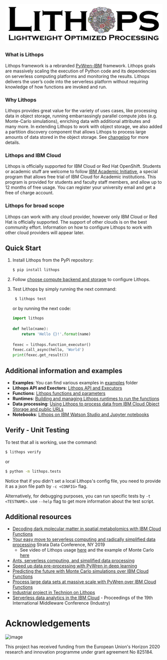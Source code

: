 
<img src="/docs/images/lithops_logo.png" alt="Lithops"
	title="Lightweigt Optimised Processing"/>

### What is Lithops

Lithops framework is a rebranded [PyWren-IBM](https://dl.acm.org/citation.cfm?id=3284029) framework.  Lithops  goals are massively scaling the execution of Python code and its dependencies on serverless computing platforms and monitoring the results. Lithops delivers the user’s code into the serverless platform without requiring knowledge of how functions are invoked and run.

### Why Lithops

Lithops provides great value for the variety of uses cases, like processing data in object storage, running embarrassingly parallel compute jobs (e.g. Monte-Carlo simulations), enriching data with additional attributes and many more. In extending Lithops to work with object storage, we also added a partition discovery component that allows Lithops to process large amounts of data stored in the object storage. See [changelog](CHANGELOG.md) for more details.

### Lithops and IBM Cloud 
Lithops is officially supported for IBM Cloud or Red Hat OpenShift. Students or academic stuff are welcome to follow [IBM Academic Initiative](https://ibm.biz/academic), a special program that allows free trial of IBM Cloud for Academic institutions. This program is provided for students and faculty staff members, and allow up to 12 months of free usage. You can register your university email and get a free of charge account.

### Lithops for broad scope
Lithops can work with any cloud provider, however only IBM Cloud or Red Hat is officially supported. The support of other clouds is on the best community effort. Information on how to configure Lithops to work with other cloud providers will appear later.



## Quick Start

1. Install Lithops from the PyPi repository:

    ```bash
    $ pip install lithops
    ```

2. Follow [choose compute backend and storage](config/) to configure Lithops.

3. Test Lithops by simply running the next command:
  
   ```bash
    $ lithops test
   ```

   or by running the next code:

   ```python
   import lithops

   def hello(name):
       return 'Hello {}!'.format(name)

   fexec = lithops.function_executor()
   fexec.call_async(hello, 'World')
   print(fexec.get_result())
   ```

## Additional information and examples


* **Examples**: You can find various examples in [examples](/examples) folder
* **Lithops API and Exectors**: [Lithops API and Executors](docs/api-details.md)
* **Functions**: [Lithops functions and parameters](docs/functions.md)
* **Runtimes**: [Building and managing Lithops runtimes to run the functions](runtime/)
* **Data processing**: [Using Lithops to process data from IBM Cloud Object Storage and public URLs](docs/data-processing.md)
* **Notebooks**: [Lithops on IBM Watson Studio and Jupyter notebooks](examples/hello_world.ipynb)

## Verify - Unit Testing

To test that all is working, use the command:

```bash
$ lithops verify
```

or

```bash
$ python -m lithops.tests
```

Notice that if you didn't set a local Lithops's config file, you need to provide it as a json file path by `-c <CONFIG>` flag.

Alternatively, for debugging purposes, you can run specific tests by `-t <TESTNAME>`. use `--help` flag to get more information about the test script.

## Additional resources

* [Decoding dark molecular matter in spatial metabolomics with IBM Cloud Functions](https://www.ibm.com/cloud/blog/decoding-dark-molecular-matter-in-spatial-metabolomics-with-ibm-cloud-functions)
* [Your easy move to serverless computing and radically simplified data processing](https://conferences.oreilly.com/strata/strata-ny/public/schedule/detail/77226) Strata Data Conference, NY 2019
  * See video of Lithops usage [here](https://www.youtube.com/watch?v=EYa95KyYEtg&list=PLpR7f3Www9KCjYisaG7AMaR0C2GqLUh2G&index=3&t=0s) and the example of Monte Carlo [here](https://www.youtube.com/watch?v=vF5HI2q5VKw&list=PLpR7f3Www9KCjYisaG7AMaR0C2GqLUh2G&index=2&t=0s)
* [Ants, serverless computing, and simplified data processing](https://developer.ibm.com/blogs/2019/01/31/ants-serverless-computing-and-simplified-data-processing/)
* [Speed up data pre-processing with PyWren in deep learning](https://developer.ibm.com/patterns/speed-up-data-pre-processing-with-pywren-in-deep-learning/)
* [Predicting the future with Monte Carlo simulations over IBM Cloud Functions](https://www.ibm.com/cloud/blog/monte-carlo-simulations-with-ibm-cloud-functions)
* [Process large data sets at massive scale with PyWren over IBM Cloud Functions](https://www.ibm.com/cloud/blog/process-large-data-sets-massive-scale-lithops-functions)
* [Industrial project in Technion on Lithops](http://www.cs.technion.ac.il/~cs234313/projects_sites/W19/04/site/)
* [Serverless data analytics in the IBM Cloud](https://dl.acm.org/citation.cfm?id=3284029) - Proceedings of the 19th International Middleware Conference (Industry)

# Acknowledgements

![image](https://user-images.githubusercontent.com/26366936/61350554-d62acf00-a85f-11e9-84b2-36312a35398e.png)

This project has received funding from the European Union's Horizon 2020 research and innovation programme under grant agreement No 825184.
